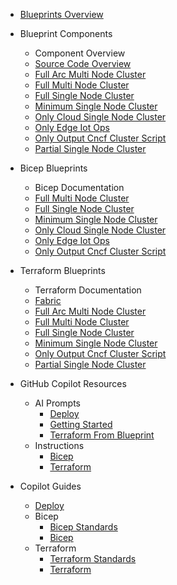 <!-- markdownlint-disable MD041 -->
<!-- blueprints Section Sidebar -->
<!-- Generated on: 2025-06-21 17:11:33 UTC -->

- [Blueprints Overview](blueprints/README.md)

- Blueprint Components
  - Component Overview
  - [Source Code Overview](blueprints/README.md)
  - [Full Arc Multi Node Cluster](blueprints/full-arc-multi-node-cluster/README.md)
  - [Full Multi Node Cluster](blueprints/full-multi-node-cluster/README.md)
  - [Full Single Node Cluster](blueprints/full-single-node-cluster/README.md)
  - [Minimum Single Node Cluster](blueprints/minimum-single-node-cluster/README.md)
  - [Only Cloud Single Node Cluster](blueprints/only-cloud-single-node-cluster/README.md)
  - [Only Edge Iot Ops](blueprints/only-edge-iot-ops/README.md)
  - [Only Output Cncf Cluster Script](blueprints/only-output-cncf-cluster-script/README.md)
  - [Partial Single Node Cluster](blueprints/partial-single-node-cluster/README.md)

- Bicep Blueprints
  - Bicep Documentation
  - [Full Multi Node Cluster](blueprints/full-multi-node-cluster/bicep/README.md)
  - [Full Single Node Cluster](blueprints/full-single-node-cluster/bicep/README.md)
  - [Minimum Single Node Cluster](blueprints/minimum-single-node-cluster/bicep/README.md)
  - [Only Cloud Single Node Cluster](blueprints/only-cloud-single-node-cluster/bicep/README.md)
  - [Only Edge Iot Ops](blueprints/only-edge-iot-ops/bicep/README.md)
  - [Only Output Cncf Cluster Script](blueprints/only-output-cncf-cluster-script/bicep/README.md)

- Terraform Blueprints
  - Terraform Documentation
  - [Fabric](blueprints/fabric/terraform/README.md)
  - [Full Arc Multi Node Cluster](blueprints/full-arc-multi-node-cluster/terraform/README.md)
  - [Full Multi Node Cluster](blueprints/full-multi-node-cluster/terraform/README.md)
  - [Full Single Node Cluster](blueprints/full-single-node-cluster/terraform/README.md)
  - [Minimum Single Node Cluster](blueprints/minimum-single-node-cluster/terraform/README.md)
  - [Only Output Cncf Cluster Script](blueprints/only-output-cncf-cluster-script/terraform/README.md)
  - [Partial Single Node Cluster](blueprints/partial-single-node-cluster/terraform/README.md)

- GitHub Copilot Resources
  - AI Prompts
    - [Deploy](../.github/prompts/deploy.prompt.md)
    - [Getting Started](../.github/prompts/getting-started.prompt.md)
    - [Terraform From Blueprint](../.github/prompts/terraform-from-blueprint.prompt.md)
  - Instructions
    - [Bicep](../.github/instructions/bicep.instructions.md)
    - [Terraform](../.github/instructions/terraform.instructions.md)
- Copilot Guides
  - [Deploy](../copilot/deploy.md)
  - Bicep
    - [Bicep Standards](../copilot/bicep/bicep-standards.md)
    - [Bicep](../copilot/bicep/bicep.md)
  - Terraform
    - [Terraform Standards](../copilot/terraform/terraform-standards.md)
    - [Terraform](../copilot/terraform/terraform.md)
